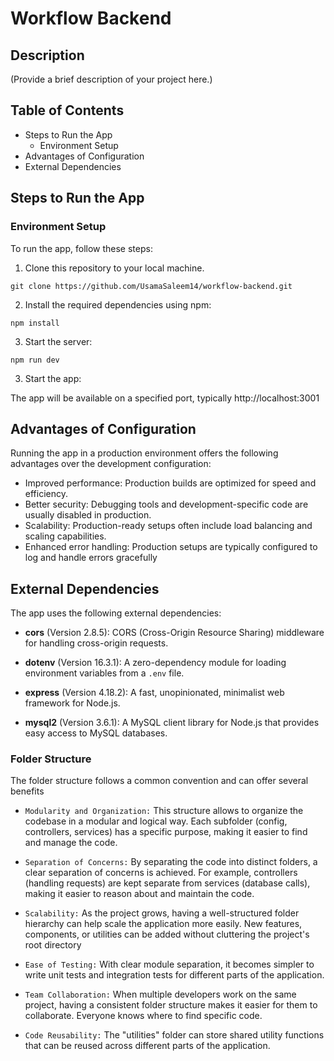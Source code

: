 # Workflow Backend

## Description

(Provide a brief description of your project here.)

## Table of Contents

- Steps to Run the App
  - Environment Setup
- Advantages of Configuration
- External Dependencies

## Steps to Run the App

### Environment Setup

To run the app, follow these steps:

1. Clone this repository to your local machine.

```
git clone https://github.com/UsamaSaleem14/workflow-backend.git
```

2. Install the required dependencies using npm:

```
npm install
```

3. Start the server:

```
npm run dev
```

3. Start the app:

The app will be available on a specified port, typically http://localhost:3001

## Advantages of Configuration

Running the app in a production environment offers the following advantages over the development configuration:

- Improved performance: Production builds are optimized for speed and efficiency.
- Better security: Debugging tools and development-specific code are usually disabled in production.
- Scalability: Production-ready setups often include load balancing and scaling capabilities.
- Enhanced error handling: Production setups are typically configured to log and handle errors gracefully

## External Dependencies

The app uses the following external dependencies:

- **cors** (Version 2.8.5): CORS (Cross-Origin Resource Sharing) middleware for handling cross-origin requests.

- **dotenv** (Version 16.3.1): A zero-dependency module for loading environment variables from a `.env` file.

- **express** (Version 4.18.2): A fast, unopinionated, minimalist web framework for Node.js.

- **mysql2** (Version 3.6.1): A MySQL client library for Node.js that provides easy access to MySQL databases.

### Folder Structure

The folder structure follows a common convention and can offer several benefits

- `Modularity and Organization:` This structure allows to organize the codebase in a modular and logical way. Each subfolder (config, controllers, services) has a specific purpose, making it easier to find and manage the code.

- `Separation of Concerns:` By separating the code into distinct folders, a clear separation of concerns is achieved. For example, controllers (handling requests) are kept separate from services (database calls), making it easier to reason about and maintain the code.

- `Scalability:` As the project grows, having a well-structured folder hierarchy can help scale the application more easily. New features, components, or utilities can be added without cluttering the project's root directory

- `Ease of Testing:` With clear module separation, it becomes simpler to write unit tests and integration tests for different parts of the application.

- `Team Collaboration:` When multiple developers work on the same project, having a consistent folder structure makes it easier for them to collaborate. Everyone knows where to find specific code.

- `Code Reusability:` The "utilities" folder can store shared utility functions that can be reused across different parts of the application.
